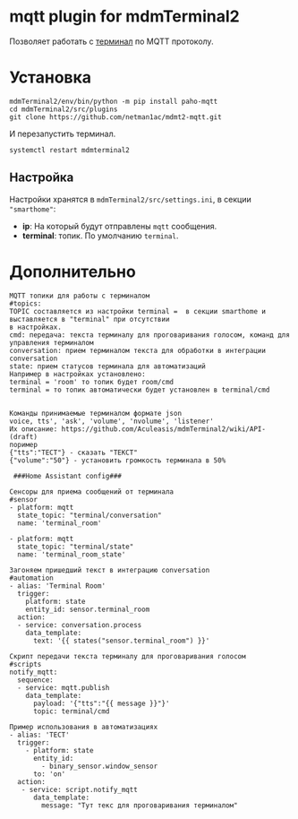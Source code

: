 # mqtt plugin for mdmTerminal2
Позволяет работать с [терминал](https://github.com/Aculeasis/mdmTerminal2) по MQTT протоколу.

# Установка
```
mdmTerminal2/env/bin/python -m pip install paho-mqtt
cd mdmTerminal2/src/plugins
git clone https://github.com/netman1ac/mdmt2-mqtt.git
```
И перезапустить терминал.
```
systemctl restart mdmterminal2
```

## Настройка
Настройки хранятся в `mdmTerminal2/src/settings.ini`, в секции `"smarthome"`:
- **ip**: На который будут отправлены `mqtt` сообщения.
- **terminal**: топик. По умолчанию `terminal`.

# Дополнительно

```
MQTT топики для работы с терминалом
#topics:
TOPIC составляется из настройки terminal =  в секции smarthome и выставляется в "terminal" при отсутствии 
в настройках.
cmd: передача: текста терминалу для проговаривания голосом, команд для управления терминалом
conversation: прием терминалом текста для обработки в интеграции conversation
state: прием статусов терминала для автоматизаций 
Например в настройках установлено:
terminal = 'room' то топик будет room/cmd
terminal = то топик автоматически будет установлен в terminal/cmd


Команды принимаемые терминалом формате json
voice, tts', 'ask', 'volume', 'nvolume', 'listener'
Их описание: https://github.com/Aculeasis/mdmTerminal2/wiki/API-(draft)
поример
{"tts":"ТЕСТ"} - сказать "ТЕКСТ"
{"volume":"50"} - установить громкость терминала в 50%

 ###Home Assistant config###

Сенсоры для приема сообщений от терминала
#sensor
- platform: mqtt
  state_topic: "terminal/conversation"
  name: 'terminal_room'

- platform: mqtt
  state_topic: "terminal/state"
  name: 'terminal_room_state'

Загоняем пришедший текст в интеграцию conversation
#automation 
- alias: 'Terminal Room'
  trigger:
    platform: state
    entity_id: sensor.terminal_room
  action:
  - service: conversation.process
    data_template:
      text: '{{ states("sensor.terminal_room") }}'

Скрипт передачи текста терминалу для проговаривания голосом
#scripts
notify_mqtt:
  sequence:
  - service: mqtt.publish
    data_template:
      payload: '{"tts":"{{ message }}"}'
      topic: terminal/cmd

Пример использования в автоматизациях 
- alias: 'ТЕСТ'
  trigger:
    - platform: state
      entity_id:
        - binary_sensor.window_sensor
      to: 'on'
  action:
   - service: script.notify_mqtt
      data_template:
        message: "Тут текс для проговаривания терминалом"
```